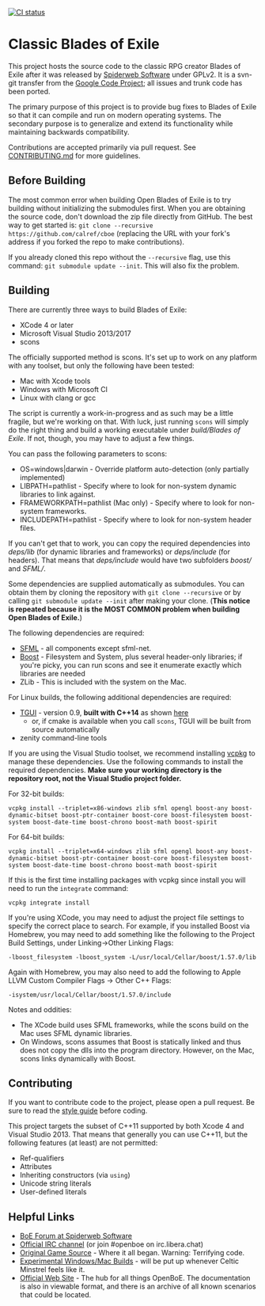 [![CI status](https://github.com/calref/cboe/actions/workflows/ci.yml/badge.svg)](https://github.com/calref/cboe/actions/workflows/ci.yml)

Classic Blades of Exile
=======================

This project hosts the source code to the classic RPG creator Blades of
Exile after it was released
by [Spiderweb Software](http://www.spiderwebsoftware.com/) under GPLv2.
It is a svn-git transfer from the
[Google Code Project](http://code.google.com/p/openexile/); all issues
and trunk code has been ported.

The primary purpose of this project is to provide bug fixes to Blades of
Exile
so that it can compile and run on modern operating systems. The
secondary purpose is
to generalize and extend its functionality while maintaining backwards
compatibility.

Contributions are accepted primarily via pull request. See
[CONTRIBUTING.md](./CONTRIBUTING.md) for more guidelines.

Before Building
---------------

The most common error when building Open Blades of Exile is to try
building without initializing the submodules first. When you are obtaining
the source code, don't download the zip file directly from GitHub. The best way
to get started is: `git clone --recursive https://github.com/calref/cboe`
(replacing the URL with your fork's address if you forked the repo to make
contributions).

If you already cloned this repo without the `--recursive` flag, use this command:
`git submodule update --init`. This will also fix the problem.

Building
--------

There are currently three ways to build Blades of Exile:

- XCode 4 or later
- Microsoft Visual Studio 2013/2017
- scons

The officially supported method is scons. It's set up to work on any platform
with any toolset, but only the following have been tested:

- Mac with Xcode tools
- Windows with Microsoft Cl
- Linux with clang or gcc

The script is currently a work-in-progress and
as such may be a little fragile, but we're working on that.
With luck, just running `scons` will simply do the right thing and
build a working executable under _build/Blades of Exile_.
If not, though, you may have to adjust a few things.

You can pass the following parameters to scons:

- OS=windows|darwin - Override platform auto-detection (only partially implemented)
- LIBPATH=pathlist - Specify where to look for non-system dynamic libraries to link
  against.
- FRAMEWORKPATH=pathlist (Mac only) - Specify where to look for non-system frameworks.
- INCLUDEPATH=pathlist - Specify where to look for non-system header files.

If you can't get that to work, you can copy the required dependencies into _deps/lib_ (for
dynamic libraries and frameworks) or _deps/include_ (for headers). That means that
_deps/include_ would have two subfolders _boost/_ and _SFML/_.

Some dependencies are supplied automatically as submodules. You can obtain them by cloning
the repository with `git clone --recursive` or by calling `git submodule update --init`
after making your clone. (**This notice is repeated because it is the MOST COMMON problem
when building Open Blades of Exile.**)

The following dependencies are required:

- [SFML](http://www.sfml-dev.org/) - all components except sfml-net.
- [Boost](http://www.boost.org/) - Filesystem and System, plus several header-only
  libraries; if you're picky, you can run scons and see it enumerate exactly which
  libraries are needed
- ZLib - This is included with the system on the Mac.

For Linux builds, the following additional dependencies are required:
- [TGUI](https://tgui.eu/) - version 0.9, **built with C++14** as shown [here](./.github/workflows/scripts/linux/install-tgui.sh)
  - or, if cmake is available when you call `scons`, TGUI will be built from source automatically
- zenity command-line tools

If you are using the Visual Studio toolset, we recommend installing
[vcpkg](https://github.com/Microsoft/vcpkg) to manage these dependencies.
Use the following commands to install the required dependencies.
**Make sure your working directory is the repository root, not the Visual
Studio project folder.**

For 32-bit builds:

    vcpkg install --triplet=x86-windows zlib sfml opengl boost-any boost-dynamic-bitset boost-ptr-container boost-core boost-filesystem boost-system boost-date-time boost-chrono boost-math boost-spirit

For 64-bit builds:

    vcpkg install --triplet=x64-windows zlib sfml opengl boost-any boost-dynamic-bitset boost-ptr-container boost-core boost-filesystem boost-system boost-date-time boost-chrono boost-math boost-spirit

If this is the first time installing packages with vcpkg since install you will need to run the `integrate` command:

    vcpkg integrate install

If you're using XCode, you may need to adjust the project file settings to specify the
correct place to search. For example, if you installed Boost via Homebrew, you may need to
add something like the following to the Project Build Settings, under Linking->Other
Linking Flags:

    -lboost_filesystem -lboost_system -L/usr/local/Cellar/boost/1.57.0/lib

Again with Homebrew, you may also need to add the following to Apple LLVM Custom
Compiler Flags -> Other C++ Flags:

    -isystem/usr/local/Cellar/boost/1.57.0/include

Notes and oddities:

- The XCode build uses SFML frameworks, while the scons build on the Mac uses
  SFML dynamic libraries.
- On Windows, scons assumes that Boost is statically linked and thus does not copy
  the dlls into the program directory. However, on the Mac, scons links dynamically with
  Boost.

Contributing
------------

If you want to contribute code to the project, please open a pull request.
Be sure to read the [style guide](StyleGuide.md) before coding.

This project targets the subset of C++11 supported by both Xcode 4 and Visual Studio 2013.
That means that generally you can use C++11, but the following features (at least) are not permitted:

* Ref-qualifiers
* Attributes
* Inheriting constructors (via `using`)
* Unicode string literals
* User-defined literals

Helpful Links
-------------
* [BoE Forum at Spiderweb Software](http://spiderwebforums.ipbhost.com/index.php?/forum/12-blades-of-exile/)
* [Official IRC channel](https://web.libera.chat/#openboe) (or join
#openboe on irc.libera.chat)
* [Original Game Source](http://www.spiderwebsoftware.com/blades/opensource.html) - Where
  it all began. Warning: Terrifying code.
* [Experimental Windows/Mac Builds](http://pentalithia.ca/oboe/?C=M;O=D) - will be put
  up whenever Celtic Minstrel feels like it.
* [Official Web Site](https://openboe.com/) - The hub for all things OpenBoE. The documentation is also in viewable format, and there is an archive of all known scenarios that could be located.
